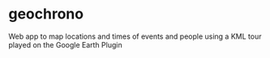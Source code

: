 geochrono
=========

Web app to map locations and times of events and people using a KML tour played on the Google Earth Plugin
